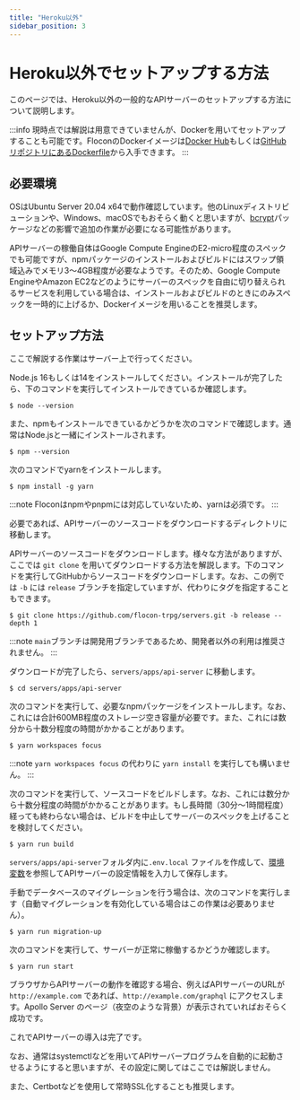 ```yaml
---
title: "Heroku以外"
sidebar_position: 3
---
```


# Heroku以外でセットアップする方法

このページでは、Heroku以外の一般的なAPIサーバーのセットアップする方法について説明します。

:::info
現時点では解説は用意できていませんが、Dockerを用いてセットアップすることも可能です。FloconのDockerイメージは[Docker Hub](https://hub.docker.com/repository/docker/kizahasi/flocon-api)もしくは[GitHubリポジトリにあるDockerfile](https://github.com/flocon-trpg/servers/tree/main/docker)から入手できます。
:::

## 必要環境

OSはUbuntu Server 20.04 x64で動作確認しています。他のLinuxディストリビューションや、Windows、macOSでもおそらく動くと思いますが、[bcrypt](https://github.com/kelektiv/node.bcrypt.js#nodebcryptjs)パッケージなどの影響で追加の作業が必要になる可能性があります。

APIサーバーの稼働自体はGoogle Compute EngineのE2-micro程度のスペックでも可能ですが、npmパッケージのインストールおよびビルドにはスワップ領域込みでメモリ3～4GB程度が必要なようです。そのため、Google Compute EngineやAmazon EC2などのようにサーバーのスペックを自由に切り替えられるサービスを利用している場合は、インストールおよびビルドのときにのみスペックを一時的に上げるか、Dockerイメージを用いることを推奨します。

## セットアップ方法

ここで解説する作業はサーバー上で行ってください。

Node.js 16もしくは14をインストールしてください。インストールが完了したら、下のコマンドを実行してインストールできているか確認します。

```console
$ node --version
```

また、npmもインストールできているかどうかを次のコマンドで確認します。通常はNode.jsと一緒にインストールされます。

```console
$ npm --version
```

次のコマンドでyarnをインストールします。

```console
$ npm install -g yarn
```

:::note
Floconはnpmやpnpmには対応していないため、yarnは必須です。
:::

必要であれば、APIサーバーのソースコードをダウンロードするディレクトリに移動します。

APIサーバーのソースコードをダウンロードします。様々な方法がありますが、ここでは `git clone` を用いてダウンロードする方法を解説します。下のコマンドを実行してGitHubからソースコードをダウンロードします。なお、この例では `-b` には `release` ブランチを指定していますが、代わりにタグを指定することもできます。

```console
$ git clone https://github.com/flocon-trpg/servers.git -b release --depth 1
```

:::note
`main`ブランチは開発用ブランチであるため、開発者以外の利用は推奨されません。
:::

ダウンロードが完了したら、`servers/apps/api-server` に移動します。

```console
$ cd servers/apps/api-server
```

次のコマンドを実行して、必要なnpmパッケージをインストールします。なお、これには合計600MB程度のストレージ空き容量が必要です。また、これには数分から十数分程度の時間がかかることがあります。

```console
$ yarn workspaces focus 
```

:::note
`yarn workspaces focus` の代わりに `yarn install` を実行しても構いません。
:::

次のコマンドを実行して、ソースコードをビルドします。なお、これには数分から十数分程度の時間がかかることがあります。もし長時間（30分～1時間程度）経っても終わらない場合は、ビルドを中止してサーバーのスペックを上げることを検討してください。

```console
$ yarn run build 
```

`servers/apps/api-server`フォルダ内に`.env.local` ファイルを作成して、[環境変数](../vars)を参照してAPIサーバーの設定情報を入力して保存します。

手動でデータベースのマイグレーションを行う場合は、次のコマンドを実行します（自動マイグレーションを有効化している場合はこの作業は必要ありません）。

```console
$ yarn run migration-up
```

次のコマンドを実行して、サーバーが正常に稼働するかどうか確認します。

```
$ yarn run start
```

ブラウザからAPIサーバーの動作を確認する場合、例えばAPIサーバーのURLが `http://example.com` であれば、`http://example.com/graphql` にアクセスします。Apollo Server のページ（夜空のような背景）が表示されていればおそらく成功です。

これでAPIサーバーの導入は完了です。

なお、通常はsystemctlなどを用いてAPIサーバープログラムを自動的に起動させるようにすると思いますが、その設定に関してはここでは解説しません。

また、Certbotなどを使用して常時SSL化することも推奨します。